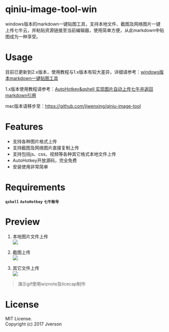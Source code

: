 # qiniu-image-tool-win
windows版本的markdown一键贴图工具，支持本地文件、截图及网络图片一键上传七牛云，并粘贴资源链接至当前编辑器，使用简单方便，从此markdown中贴图成为一种享受。

# Usage
目前已更新到2.x版本，使用教程与1.x版本有较大差异，详细请参考：[windows版本markdown一键贴图工具](http://jverson.com/2017/05/28/qiniu-image-v2/)

1.x版本使用教程请参考：[AutoHotkey&qshell 实现图片自动上传七牛并返回markdown引用](http://jverson.com/2016/08/30/autohotkey-markdown-uploadImage/)  

mac版本请移步至：https://github.com/jiwenxing/qiniu-image-tool

# Features
- 支持各种图片格式上传
- 支持截图及网络图片直接复制上传
- 支持包括js、css、视频等各种其它格式本地文件上传
- AutoHotkey开放源码，完全免费
- 安装使用非常简单

# Requirements
**`qshell`**   **`AutoHotkey`** **`七牛账号`**

# Preview
1. 本地图片文件上传 <br/>
![](https://github.com/jiwenxing/qiniu-image-tool-win/blob/master/res/local.gif?raw=true)

2. 截图上传  <br/>
![](https://github.com/jiwenxing/qiniu-image-tool-win/blob/master/res/screenshot.gif?raw=true)

3. 其它文件上传  <br/>
![](https://raw.githubusercontent.com/jiwenxing/qiniu-image-tool-win/master/res/file.gif)

> 演示gif使用wiznote及licecap制作



# License
MIT License.     
Copyright (c) 2017 Jverson